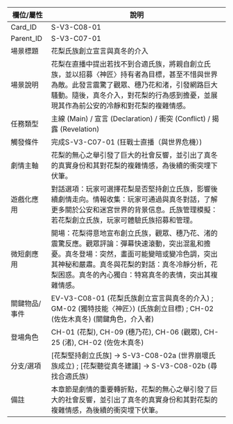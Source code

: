 | 欄位/屬性 | 說明 |
|---|---|
| Card_ID | S-V3-C08-01 |
| Parent_ID | S-V3-C07-01 |
| 場景標題 | 花梨氏族創立宣言與真冬的介入 |
| 場景說明 | 花梨在直播中提出若找不到合適氏族，將親自創立氏族，並以招募〈神匠〉持有者為目標，甚至不惜與世界為敵。此發言震驚了觀眾、穗乃花和渚，引發網路巨大騷動。隨後，真冬介入，對花梨的行為感到擔憂，並展現其作為前公安的冷靜和對花梨的複雜情感。 |
| 任務類型 | 主線 (Main) / 宣言 (Declaration) / 衝突 (Conflict) / 揭露 (Revelation) |
| 觸發條件 | 完成S-V3-C07-01 (狂戰士直播（與世界危機）) |
| 劇情主軸 | 花梨的無心之舉引發了巨大的社會反響，並引出了真冬的真實身份和其對花梨的複雜情感，為後續的衝突埋下伏筆。 |
| 遊戲化應用 | 對話選項：玩家可選擇花梨是否堅持創立氏族，影響後續劇情走向。情報收集：玩家可通過與真冬對話，了解更多關於公安和迷宮世界的背景信息。氏族管理模擬：若花梨創立氏族，玩家可體驗氏族招募和管理。 |
| 微短劇應用 | 開場：花梨得意地宣布創立氏族，觀眾、穗乃花、渚的震驚反應。觀眾評論：彈幕快速滾動，突出混亂和擔憂。真冬登場：突然，畫面可能變暗或變冷色調，突出其神秘和嚴肅。真冬與花梨的對話：真冬冷靜分析，花梨困惑。真冬的內心獨白：特寫真冬的表情，突出其複雜情感。 |
| 關鍵物品/事件 | EV-V3-C08-01 (花梨氏族創立宣言與真冬的介入) ; GM-02 (獨特技能〈神匠〉) (氏族創立目標) ; CH-02 (佐佐木真冬) (關鍵角色，介入者) |
| 登場角色 | CH-01 (花梨), CH-09 (穗乃花), CH-06 (觀眾), CH-25 (渚), CH-02 (佐佐木真冬) |
| 分支/選項 | [花梨堅持創立氏族] -> S-V3-C08-02a (世界崩壞氏族成立) ; [花梨聽從真冬建議] -> S-V3-C08-02b (尋找合適氏族) |
| 備註 | 本章節是劇情的重要轉折點，花梨的無心之舉引發了巨大的社會反響，並引出了真冬的真實身份和其對花梨的複雜情感，為後續的衝突埋下伏筆。 |
